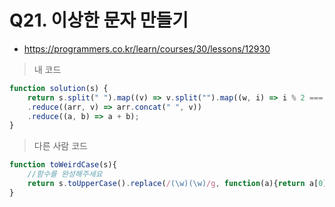 # Q21. 이상한 문자 만들기
- https://programmers.co.kr/learn/courses/30/lessons/12930

> 내 코드
```js
function solution(s) {
    return s.split(" ").map((v) => v.split("").map((w, i) => i % 2 === 0 ? w.toUpperCase() : w.toLowerCase()))
    .reduce((arr, v) => arr.concat(" ", v))
    .reduce((a, b) => a + b);
}
```

> 다른 사람 코드
```js
function toWeirdCase(s){
    //함수를 완성해주세요
    return s.toUpperCase().replace(/(\w)(\w)/g, function(a){return a[0].toUpperCase()+a[1].toLowerCase();})
}
```